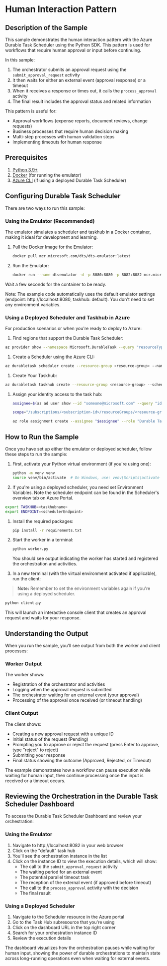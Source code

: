 # Human Interaction Pattern

## Description of the Sample

This sample demonstrates the human interaction pattern with the Azure Durable Task Scheduler using the Python SDK. This pattern is used for workflows that require human approval or input before continuing.

In this sample:
1. The orchestrator submits an approval request using the `submit_approval_request` activity
2. It then waits for either an external event (approval response) or a timeout
3. When it receives a response or times out, it calls the `process_approval` activity
4. The final result includes the approval status and related information

This pattern is useful for:
- Approval workflows (expense reports, document reviews, change requests)
- Business processes that require human decision making
- Multi-step processes with human validation steps
- Implementing timeouts for human response

## Prerequisites

1. [Python 3.9+](https://www.python.org/downloads/)
2. [Docker](https://www.docker.com/products/docker-desktop/) (for running the emulator)
3. [Azure CLI](https://docs.microsoft.com/cli/azure/install-azure-cli) (if using a deployed Durable Task Scheduler)

## Configuring Durable Task Scheduler

There are two ways to run this sample:

### Using the Emulator (Recommended)

The emulator simulates a scheduler and taskhub in a Docker container, making it ideal for development and learning.

1. Pull the Docker Image for the Emulator:
   ```bash
   docker pull mcr.microsoft.com/dts/dts-emulator:latest
   ```

1. Run the Emulator:
   ```bash
   docker run --name dtsemulator -d -p 8080:8080 -p 8082:8082 mcr.microsoft.com/dts/dts-emulator:latest
   ```
Wait a few seconds for the container to be ready.

Note: The example code automatically uses the default emulator settings (endpoint: http://localhost:8080, taskhub: default). You don't need to set any environment variables.

### Using a Deployed Scheduler and Taskhub in Azure

For production scenarios or when you're ready to deploy to Azure:

1. Find regions that support the Durable Task Scheduler: 
  ```bash
  az provider show --namespace Microsoft.DurableTask --query "resourceTypes[?resourceType=='schedulers'].locations | [0]" --out table
  ```

1. Create a Scheduler using the Azure CLI:
  ```bash
  az durabletask scheduler create --resource-group <resource-group> --name <scheduler-name> --location <location> --ip-allowlist "[0.0.0.0/0]" --sku-capacity 1 --sku-name "Dedicated" --tags "{'myattribute':'myvalue'}"
  ```

1. Create Your Taskhub:
  ```bash
  az durabletask taskhub create --resource-group <resource-group> --scheduler-name <scheduler-name> --name <taskhub-name>
  ```

1. Assign your identity access to the task hub: 
    ```bash
    assignee=$(az ad user show --id "someone@microsoft.com" --query "id" --output tsv)

    scope="/subscriptions/<subscription-id>/resourceGroups/<resource-group>/providers/Microsoft.DurableTask/schedulers/<scheduler-name>/taskHubs/<taskhub-name>"

    az role assignment create --assignee "$assignee" --role "Durable Task Data Contributor" --scope "$scope"
    ```
## How to Run the Sample

Once you have set up either the emulator or deployed scheduler, follow these steps to run the sample:

1. First, activate your Python virtual environment (if you're using one):
   ```bash
   python -m venv venv
   source venv/bin/activate  # On Windows, use: venv\Scripts\activate
   ```

1.  If you're using a deployed scheduler, you need set Environment Variables. Note the scheduler endpoint can be found in the Scheduler's overview tab on Azure Portal.
   ```bash
   export TASKHUB=<taskhubname>
   export ENDPOINT=<schedulerEndpoint>
   ```

1. Install the required packages:
   ```bash
   pip install -r requirements.txt
   ```

1. Start the worker in a terminal:
   ```bash
   python worker.py
   ```
   You should see output indicating the worker has started and registered the orchestration and activities.

1. In a new terminal (with the virtual environment activated if applicable), run the client:
  > **Note:** Remember to set the environment variables again if you're using a deployed scheduler. 

   ```bash
   python client.py
   ```
   This will launch an interactive console client that creates an approval request and waits for your response.

## Understanding the Output

When you run the sample, you'll see output from both the worker and client processes:

### Worker Output
The worker shows:
- Registration of the orchestrator and activities
- Logging when the approval request is submitted
- The orchestrator waiting for an external event (your approval)
- Processing of the approval once received (or timeout handling)

### Client Output
The client shows:
- Creating a new approval request with a unique ID
- Initial status of the request (Pending)
- Prompting you to approve or reject the request (press Enter to approve, type "reject" to reject)
- Submitting your response
- Final status showing the outcome (Approved, Rejected, or Timeout)

The example demonstrates how a workflow can pause execution while waiting for human input, then continue processing once the input is received or a timeout occurs.

## Reviewing the Orchestration in the Durable Task Scheduler Dashboard

To access the Durable Task Scheduler Dashboard and review your orchestration:

### Using the Emulator
1. Navigate to http://localhost:8082 in your web browser
2. Click on the "default" task hub
3. You'll see the orchestration instance in the list
4. Click on the instance ID to view the execution details, which will show:
   - The call to the `submit_approval_request` activity
   - The waiting period for an external event
   - The potential parallel timeout task
   - The reception of the external event (if approved before timeout)
   - The call to the `process_approval` activity with the decision
   - The final result

### Using a Deployed Scheduler
1. Navigate to the Scheduler resource in the Azure portal
2. Go to the Task Hub subresource that you're using
3. Click on the dashboard URL in the top right corner
4. Search for your orchestration instance ID
5. Review the execution details

The dashboard visualizes how the orchestration pauses while waiting for human input, showing the power of durable orchestrations to maintain state across long-running operations even when waiting for external events.

